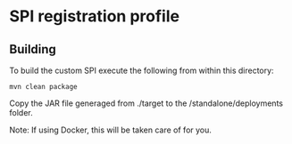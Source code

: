 # SPI registration profile

## Building
To build the custom SPI execute the following from within this directory:
```
mvn clean package
```

Copy the JAR file generaged from ./target to the <KeycloakInstall>/standalone/deployments folder. 

Note: If using Docker, this will be taken care of for you.
